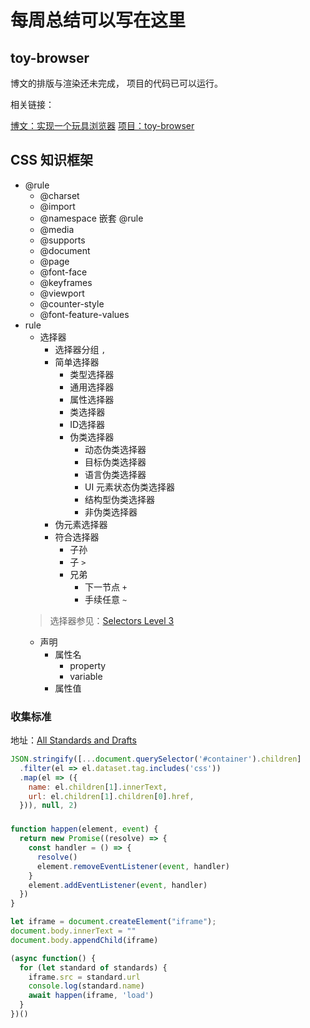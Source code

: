 # 每周总结可以写在这里

## toy-browser

博文的排版与渲染还未完成，
项目的代码已可以运行。

相关链接：

[博文：实现一个玩具浏览器](https://blog.xuyimingwork.com/tag/%E5%AE%9E%E7%8E%B0%E4%B8%80%E4%B8%AA%E7%8E%A9%E5%85%B7%E6%B5%8F%E8%A7%88%E5%99%A8/)
[项目：toy-browser](https://github.com/xuyimingwork/toy-browser)

## CSS 知识框架

- @rule
  - @charset
  - @import
  - @namespace
  嵌套 @rule
  - @media
  - @supports
  - @document
  - @page
  - @font-face
  - @keyframes
  - @viewport
  - @counter-style
  - @font-feature-values
- rule
  - 选择器
    - 选择器分组 `,`
    - 简单选择器
      - 类型选择器
      - 通用选择器
      - 属性选择器
      - 类选择器
      - ID选择器
      - 伪类选择器
        - 动态伪类选择器
        - 目标伪类选择器
        - 语言伪类选择器
        - UI 元素状态伪类选择器
        - 结构型伪类选择器
        - 非伪类选择器
    - 伪元素选择器
    - 符合选择器
      - 子孙 ` `
      - 子 `>`
      - 兄弟 
        - 下一节点 `+`
        - 手续任意 `~`
  > 选择器参见：[Selectors Level 3](https://www.w3.org/TR/2018/REC-selectors-3-20181106/)
  - 声明
    - 属性名
      - property
      - variable
    - 属性值

### 收集标准

地址：[All Standards and Drafts](https://www.w3.org/TR/)

```js
JSON.stringify([...document.querySelector('#container').children]
  .filter(el => el.dataset.tag.includes('css'))
  .map(el => ({
    name: el.children[1].innerText,
    url: el.children[1].children[0].href,
  })), null, 2)
```

### 

```js
function happen(element, event) {
  return new Promise((resolve) => {
    const handler = () => {
      resolve()
      element.removeEventListener(event, handler)
    }
    element.addEventListener(event, handler)
  })
}

let iframe = document.createElement("iframe");
document.body.innerText = ""
document.body.appendChild(iframe)

(async function() {
  for (let standard of standards) {
    iframe.src = standard.url
    console.log(standard.name)
    await happen(iframe, 'load')
  }
})()
```